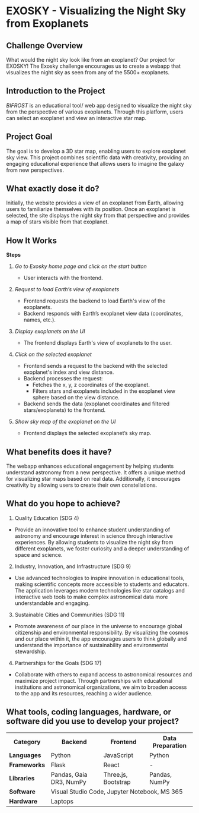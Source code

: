# EXOSKY - Visualizing the Night Sky from Exoplanets

## Challenge Overview
What would the night sky look like from an exoplanet? Our project for EXOSKY! The Exosky challenge encourages us to create a webapp that visualizes the night sky as seen from any of the 5500+ exoplanets.

## Introduction to the Project
*BIFROST* is an educational tool/ web app designed to visualize the night sky from the perspective of various exoplanets. Through this platform, users can select an exoplanet and view an interactive star map.

## Project Goal
The goal is to develop a 3D star map, enabling users to explore exoplanet sky view. This project combines scientific data with creativity, providing an engaging educational experience that allows users to imagine the galaxy from new perspectives.

## What exactly dose it do?
Initially, the website provides a view of an exoplanet from Earth, allowing users to familiarize themselves with its position. Once an exoplanet is selected, the site displays the night sky from that perspective and provides a map of stars visible from that exoplanet.

## How It Works

**Steps**

1. *Go to Exosky home page and click on the start button*
   - User interacts with the frontend.
   
2. *Request to load Earth’s view of exoplanets*
   - Frontend requests the backend to load Earth's view of the exoplanets.
   - Backend responds with Earth’s exoplanet view data (coordinates, names, etc.).

3. *Display exoplanets on the UI*
   - The frontend displays Earth's view of exoplanets to the user.

4. *Click on the selected exoplanet*
   - Frontend sends a request to the backend with the selected exoplanet's index and view distance.
   - Backend processes the request:
     - Fetches the x, y, z coordinates of the exoplanet.
     - Filters stars and exoplanets included in the exoplanet view sphere based on the view distance.
   - Backend sends the data (exoplanet coordinates and filtered stars/exoplanets) to the frontend.

5. *Show sky map of the exoplanet on the UI*
   - Frontend displays the selected exoplanet’s sky map.

## What benefits does it have?
The webapp enhances educational engagement by helping students understand astronomy from a new perspective. It offers a unique method for visualizing star maps based on real data. Additionally, it encourages creativity by allowing users to create their own constellations.

## What do you hope to achieve?

1. Quality Education (SDG 4)
- Provide an innovative tool to enhance student understanding of astronomy and encourage interest in science through interactive experiences. By allowing students to visualize the night sky from different exoplanets, we foster curiosity and a deeper understanding of space and science.

2. Industry, Innovation, and Infrastructure (SDG 9)
- Use advanced technologies to inspire innovation in educational tools, making scientific concepts more accessible to students and educators. The application leverages modern technologies like star catalogs and interactive web tools to make complex astronomical data more understandable and engaging.

3. Sustainable Cities and Communities (SDG 11)
- Promote awareness of our place in the universe to encourage global citizenship and environmental responsibility. By visualizing the cosmos and our place within it, the app encourages users to think globally and understand the importance of sustainability and environmental stewardship.

4. Partnerships for the Goals (SDG 17)
- Collaborate with others to expand access to astronomical resources and maximize project impact. Through partnerships with educational institutions and astronomical organizations, we aim to broaden access to the app and its resources, reaching a wider audience.

## What tools, coding languages, hardware, or software did you use to develop your project?

<table>
  <tr>
    <th>Category</th>
    <th>Backend</th>
    <th>Frontend</th>
    <th>Data Preparation</th>
  </tr>
  <tr>
    <td><strong>Languages</strong></td>
    <td>Python</td>
    <td>JavaScript</td>
    <td>Python</td>
  </tr>
  <tr>
    <td><strong>Frameworks</strong></td>
    <td>Flask</td>
    <td>React</td>
    <td>-</td>
  </tr>
  <tr>
    <td><strong>Libraries</strong></td>
    <td>Pandas, Gaia DR3, NumPy</td>
    <td>Three.js, Bootstrap</td>
    <td>Pandas, NumPy</td>
  </tr>
  <tr>
    <td><strong>Software</strong></td>
    <td colspan="3">Visual Studio Code, Jupyter Notebook, MS 365</td>
  </tr>
  <tr>
    <td><strong>Hardware</strong></td>
    <td colspan="3">Laptops</td>
  </tr>
</table>
